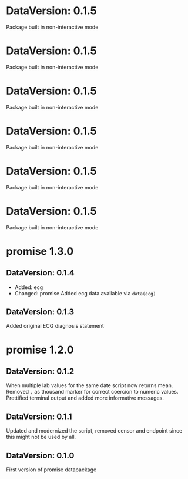 DataVersion: 0.1.5
=======================
Package built in non-interactive mode

DataVersion: 0.1.5
=======================
Package built in non-interactive mode

DataVersion: 0.1.5
=======================
Package built in non-interactive mode

DataVersion: 0.1.5
=======================
Package built in non-interactive mode

DataVersion: 0.1.5
=======================
Package built in non-interactive mode

DataVersion: 0.1.5
=======================
Package built in non-interactive mode

# promise 1.3.0

## DataVersion: 0.1.4

* Added: ecg
* Changed: promise
Added ecg data available via `data(ecg)`

## DataVersion: 0.1.3

Added original ECG diagnosis statement

# promise 1.2.0

## DataVersion: 0.1.2

When multiple lab values for the same date script now returns mean. 
Removed `,` as thousand marker for correct coercion to numeric values.
Prettified terminal output and added more informative messages.

## DataVersion: 0.1.1

Updated and modernized the script, removed censor and endpoint since this might not be used by all.

## DataVersion: 0.1.0

First version of promise datapackage


